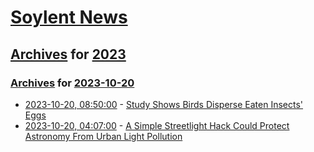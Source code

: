 # [Soylent News](../../../README.md)

## [Archives](../../index.md) for [2023](../index.md)

### [Archives](../../index.md) for [2023-10-20](index.md)

* [2023-10-20, 08:50:00](https://soylentnews.org/article.pl?sid=23/10/19/117217&from=rss) - [Study Shows Birds Disperse Eaten Insects' Eggs](https://soylentnews.org/article.pl?sid=23/10/19/117217&from=rss)
* [2023-10-20, 04:07:00](https://soylentnews.org/article.pl?sid=23/10/19/0359247&from=rss) - [A Simple Streetlight Hack Could Protect Astronomy From Urban Light Pollution](https://soylentnews.org/article.pl?sid=23/10/19/0359247&from=rss)
